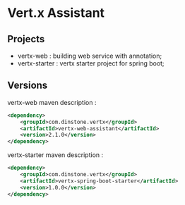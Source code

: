# Vert.x Assistant
## Projects
- vertx-web : building web service with annotation;
- vertx-starter : vertx starter project for spring boot;

## Versions
vertx-web maven description :

```xml
<dependency>
    <groupId>com.dinstone.vertx</groupId>
    <artifactId>vertx-web-assistant</artifactId>
    <version>2.1.0</version>
</dependency>
```

vertx-starter maven description :

```xml
<dependency>
    <groupId>com.dinstone.vertx</groupId>
    <artifactId>vertx-spring-boot-starter</artifactId>
    <version>1.0.0</version>
</dependency>
```
